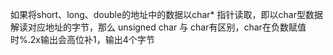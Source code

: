 如果将short、long、double的地址中的数据以char* 指针读取，即以char型数据解读对应地址的字节，那么
unsigned char 与 char有区别，char在负数赋值时%.2x输出会高位补1，输出4个字节